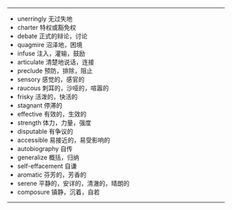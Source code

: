 ---
- unerringly  无过失地
- charter  特权或豁免权
- debate  正式的辩论，讨论
- quagmire  沼泽地，困境
- infuse  注入，灌输，鼓励
- articulate  清楚地说话，连接
- preclude  预防，排除，阻止
- sensory  感觉的，感官的
- raucous  刺耳的，沙哑的，喧嚣的
- frisky  活泼的，快活的
- stagnant  停滞的
- effective  有效的，生效的
- strength  体力，力量，强度
- disputable  有争议的
- accessible  易接近的，易受影响的
- autobiography  自传
- generalize  概括，归纳
- self-effacement  自谦
- aromatic  芬芳的，芳香的
- serene  平静的，安详的，清澈的，晴朗的
- composure  镇静，沉着，自若
---